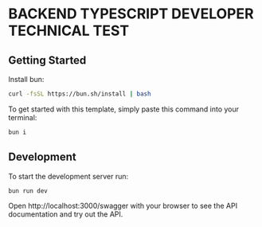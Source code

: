 # BACKEND TYPESCRIPT DEVELOPER TECHNICAL TEST

## Getting Started

Install bun:

```bash
curl -fsSL https://bun.sh/install | bash
```

To get started with this template, simply paste this command into your terminal:

```bash
bun i
```

## Development

To start the development server run:

```bash
bun run dev
```

Open http://localhost:3000/swagger with your browser to see the API documentation and try out the API.
